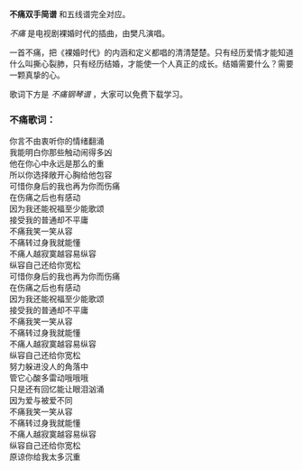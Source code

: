 

**不痛双手简谱** 和五线谱完全对应。

_不痛_ 是电视剧裸婚时代的插曲，由樊凡演唱。

一首不痛，把《裸婚时代》的内涵和定义都唱的清清楚楚。只有经历爱情才能知道什么叫撕心裂肺，只有经历结婚，才能使一个人真正的成长。结婚需要什么？需要一颗真挚的心。

歌词下方是 _不痛钢琴谱_ ，大家可以免费下载学习。

### 不痛歌词：

你言不由衷听你的情绪翻涌  
我能明白你那些触动闹得多凶  
他在你心中永远是那么的重  
所以你选择敞开心胸给他包容  
可惜你身后的我也再为你而伤痛  
在伤痛之后也有感动  
因为我还能祝福至少能歌颂  
接受我的普通却不平庸  
不痛我笑一笑从容  
不痛转过身我就能懂  
不痛人越寂寞越容易纵容  
纵容自己还给你宽松  
可惜你身后的我也再为你而伤痛  
在伤痛之后也有感动  
因为我还能祝福至少能歌颂  
接受我的普通却不平庸  
不痛我笑一笑从容  
不痛转过身我就能懂  
不痛人越寂寞越容易纵容  
纵容自己还给你宽松  
努力躲进没人的角落中  
管它心酸多雷动哦哦哦  
只是还有回忆能让眼泪汹涌  
因为爱与被爱不同  
不痛我笑一笑从容  
不痛转过身我就能懂  
不痛人越寂寞越容易纵容  
纵容自己还给你宽松  
原谅你给我太多沉重

